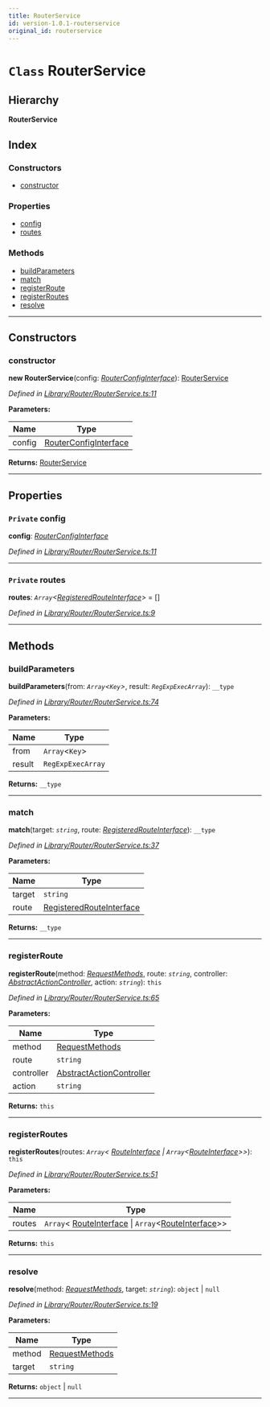 ```yaml
---
title: RouterService
id: version-1.0.1-routerservice
original_id: routerservice
---
```


# `Class` RouterService

## Hierarchy

**RouterService**

## Index

### Constructors

* [constructor](routerservice#constructor)

### Properties

* [config](routerservice#config)
* [routes](routerservice#routes)

### Methods

* [buildParameters](routerservice#buildparameters)
* [match](routerservice#match)
* [registerRoute](routerservice#registerroute)
* [registerRoutes](routerservice#registerroutes)
* [resolve](routerservice#resolve)

---

## Constructors

<a id="constructor"></a>

###  constructor

**new RouterService**(config: *[RouterConfigInterface](../interfaces/routerconfiginterface)*): [RouterService](routerservice)

*Defined in [Library/Router/RouterService.ts:11](https://github.com/SpoonX/stix/blob/573086e/src/Library/Router/RouterService.ts#L11)*

**Parameters:**

| Name | Type |
| ------ | ------ |
| config | [RouterConfigInterface](../interfaces/routerconfiginterface) |

**Returns:** [RouterService](routerservice)

___

## Properties

<a id="config"></a>

### `Private` config

**config**: *[RouterConfigInterface](../interfaces/routerconfiginterface)*

*Defined in [Library/Router/RouterService.ts:11](https://github.com/SpoonX/stix/blob/573086e/src/Library/Router/RouterService.ts#L11)*

___
<a id="routes"></a>

### `Private` routes

**routes**: *`Array`<[RegisteredRouteInterface](../interfaces/registeredrouteinterface)>* =  []

*Defined in [Library/Router/RouterService.ts:9](https://github.com/SpoonX/stix/blob/573086e/src/Library/Router/RouterService.ts#L9)*

___

## Methods

<a id="buildparameters"></a>

###  buildParameters

**buildParameters**(from: *`Array`<`Key`>*, result: *`RegExpExecArray`*): `__type`

*Defined in [Library/Router/RouterService.ts:74](https://github.com/SpoonX/stix/blob/573086e/src/Library/Router/RouterService.ts#L74)*

**Parameters:**

| Name | Type |
| ------ | ------ |
| from | `Array`<`Key`> |
| result | `RegExpExecArray` |

**Returns:** `__type`

___
<a id="match"></a>

###  match

**match**(target: *`string`*, route: *[RegisteredRouteInterface](../interfaces/registeredrouteinterface)*): `__type`

*Defined in [Library/Router/RouterService.ts:37](https://github.com/SpoonX/stix/blob/573086e/src/Library/Router/RouterService.ts#L37)*

**Parameters:**

| Name | Type |
| ------ | ------ |
| target | `string` |
| route | [RegisteredRouteInterface](../interfaces/registeredrouteinterface) |

**Returns:** `__type`

___
<a id="registerroute"></a>

###  registerRoute

**registerRoute**(method: *[RequestMethods](../enums/requestmethods)*, route: *`string`*, controller: *[AbstractActionController](abstractactioncontroller)*, action: *`string`*): `this`

*Defined in [Library/Router/RouterService.ts:65](https://github.com/SpoonX/stix/blob/573086e/src/Library/Router/RouterService.ts#L65)*

**Parameters:**

| Name | Type |
| ------ | ------ |
| method | [RequestMethods](../enums/requestmethods) |
| route | `string` |
| controller | [AbstractActionController](abstractactioncontroller) |
| action | `string` |

**Returns:** `this`

___
<a id="registerroutes"></a>

###  registerRoutes

**registerRoutes**(routes: *`Array`< [RouteInterface](../interfaces/routeinterface) &#124; `Array`<[RouteInterface](../interfaces/routeinterface)>>*): `this`

*Defined in [Library/Router/RouterService.ts:51](https://github.com/SpoonX/stix/blob/573086e/src/Library/Router/RouterService.ts#L51)*

**Parameters:**

| Name | Type |
| ------ | ------ |
| routes | `Array`< [RouteInterface](../interfaces/routeinterface) &#124; `Array`<[RouteInterface](../interfaces/routeinterface)>> |

**Returns:** `this`

___
<a id="resolve"></a>

###  resolve

**resolve**(method: *[RequestMethods](../enums/requestmethods)*, target: *`string`*):  `object` &#124; `null`

*Defined in [Library/Router/RouterService.ts:19](https://github.com/SpoonX/stix/blob/573086e/src/Library/Router/RouterService.ts#L19)*

**Parameters:**

| Name | Type |
| ------ | ------ |
| method | [RequestMethods](../enums/requestmethods) |
| target | `string` |

**Returns:**  `object` &#124; `null`

___

